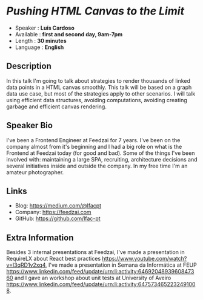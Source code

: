 _Pushing HTML Canvas to the Limit_
=========================

* Speaker   : **Luís Cardoso**
* Available : **first and second day, 9am-7pm**
* Length    : **30 minutes**
* Language  : **English**

Description
-----------

In this talk I'm going to talk about strategies to render thousands of linked data points in a HTML canvas smoothly. 
This talk will be based on a graph data use case, but most of the strategies apply to other scenarios. 
I will talk using efficient data structures, avoiding computations, avoiding creating garbage and efficient canvas rendering.


Speaker Bio
-----------

I've been a Frontend Engineer at Feedzai for 7 years. I've been on the company almost from it's beginning and I had a big role on
what is the Frontend at Feedzai today (for good and bad). Some of the things I've been involved with: maintaining a 
large SPA, recruiting, architecture decisions and several initiatives inside and outside the company. 
In my free time I'm an amateur photographer.

Links
-----

* Blog: https://medium.com/@lfacpt
* Company: https://feedzai.com
* GitHub: https://github.com/lfac-pt

Extra Information
-----------------

Besides 3 internal presentations at Feedzai, I've made a presentation in RequireLX 
about React best practices https://www.youtube.com/watch?v=I3qRD1v2xq4, I've made a presentation in Semana da Informática at FEUP 
https://www.linkedin.com/feed/update/urn:li:activity:6469204893960847360 and I gave an workshop about unit tests 
at University of Aveiro https://www.linkedin.com/feed/update/urn:li:activity:6475734652232491008.

